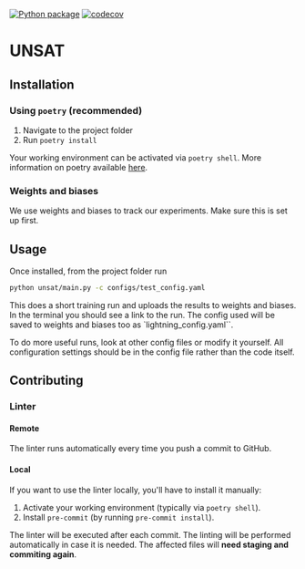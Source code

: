 [![Python package](https://github.com/UNSAT3D/unsat/workflows/Install%20and%20test%20Python%20package/badge.svg)](https://github.com/UNSAT3D/unsat/actions/workflows/python.yaml)
[![codecov](https://codecov.io/gh/UNSAT3D/unsat/graph/badge.svg)](https://codecov.io/gh/UNSAT3D/unsat)

# UNSAT

## Installation

### Using `poetry` (recommended)

1. Navigate to the project folder
2. Run `poetry install`

Your working environment can be activated via `poetry shell`.
More information on poetry available [here](https://python-poetry.org/).

### Weights and biases

We use weights and biases to track our experiments. 
Make sure this is set up first.

## Usage

Once installed, from the project folder run

```bash
python unsat/main.py -c configs/test_config.yaml
```

This does a short training run and uploads the results to weights and biases.
In the terminal you should see a link to the run.
The config used will be saved to weights and biases too as `lightning_config.yaml``.

To do more useful runs, look at other config files or modify it yourself.
All configuration settings should be in the config file rather than the code itself.

## Contributing

### Linter

#### Remote

The linter runs automatically every time you push a commit to GitHub.

#### Local
If you want to use the linter locally, you'll have to install it manually:

1. Activate your working environment (typically via `poetry shell`).
2. Install `pre-commit` (by running `pre-commit install`).

The linter will be executed after each commit.
The linting will be performed automatically in case it is needed.
The affected files will **need staging and commiting again**.

